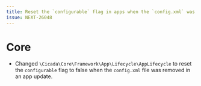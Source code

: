 ```yaml
---
title: Reset the `configurable` flag in apps when the `config.xml` was removed in an update
issue: NEXT-26048
---
```

# Core
* Changed `\Cicada\Core\Framework\App\Lifecycle\AppLifecycle` to reset the `configurable` flag to false when the `config.xml` file was removed in an app update.
